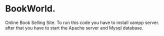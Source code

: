 # BookWorld.
Online Book Selling Site. 
To run this code you have to install xampp server. 
after that you have to start the Apache server and Mysql database. 
